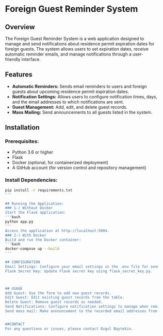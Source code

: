 # Foreign Guest Reminder System

## Overview
The Foreign Guest Reminder System is a web application designed to manage and send notifications about residence permit expiration dates for foreign guests. The system allows users to set expiration dates, receive automatic reminder emails, and manage notifications through a user-friendly interface.

## Features
- **Automatic Reminders:** Sends email reminders to users and foreign guests about upcoming residence permit expiration dates.
- **Notification Settings:** Allows users to configure notification times, days, and the email addresses to which notifications are sent.
- **Guest Management:** Add, edit, and delete guest records.
- **Mass Mailing:** Send announcements to all guests listed in the system.

## Installation

### Prerequisites:
- Python 3.6 or higher
- Flask
- Docker (optional, for containerized deployment)
- A GitHub account (for version control and repository management)

### Install Dependencies:
```bash
pip install -r requirements.txt
'''

## Running the Application:
### 1-) Without Docker
Start the Flask application:
'''bash
python app.py
'''
Access the application at http://localhost:5004.
### 2-) With Docker
Build and run the Docker container:
'''bash
docker-compose up --build
'''

## CONFIGURATION
Email Settings: Configure your email settings in the .env file for sending notifications.
Flask Secret Key: Update Flask secret key using flask_secret_key.py.



## USAGE
Add Guest: Use the form to add new guest records.
Edit Guest: Edit existing guest records from the table.
Delete Guest: Remove guest records as needed.
Send Notifications: Configure notification settings to manage when reminders are sent.
Send mass mail: Make announcement to the recorded email addresses from the guests.json file.


##CONTACT
For any questions or issues, please contact Ozgul Baytekin.
